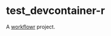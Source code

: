 # test_devcontainer-r

A [workflowr][] project.

[workflowr]: https://github.com/workflowr/workflowr
